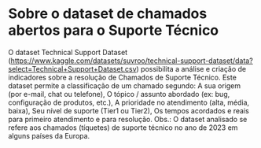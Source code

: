 # Sobre o dataset de chamados abertos para o Suporte Técnico
O dataset Technical Support Dataset (https://www.kaggle.com/datasets/suvroo/technical-support-dataset/data?select=Technical+Support+Dataset.csv) possibilita a análise e criação de indicadores sobre a resolução de Chamados de Suporte Técnico. 
Este dataset permite a classificação de um chamado segundo:
A sua origem (por e-mail, chat ou telefone),
O tópico / assunto abordado (ex: bug, configuração de produtos, etc.),
A prioridade no atendimento (alta, média, baixa),
Seu nível de suporte (Tier1 ou Tier2),
Os tempos acordados e reais para primeiro atendimento e para resolução.
Obs.: O dataset analisado se refere aos chamados (tíquetes) de suporte técnico no ano de 2023 em alguns países da Europa.
